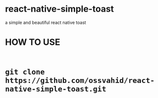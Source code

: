 # react-native-simple-toast
a simple and beautiful react native toast

<h1>
 HOW TO USE
<h1>

<code>
git clone https://github.com/ossvahid/react-native-simple-toast.git
</code>
